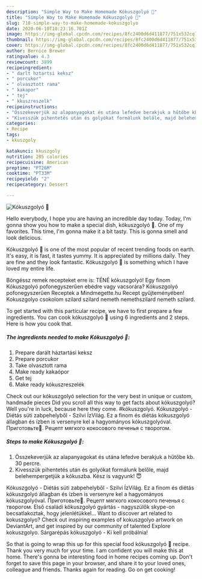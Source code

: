 ```yaml
---
description: "Simple Way to Make Homemade Kókuszgolyó 🥥"
title: "Simple Way to Make Homemade Kókuszgolyó 🥥"
slug: 710-simple-way-to-make-homemade-kokuszgolyo
date: 2020-06-10T10:23:16.701Z
image: https://img-global.cpcdn.com/recipes/8fc2400d6d411877/751x532cq70/kokuszgolyo-🥥-recept-foto.jpg
thumbnail: https://img-global.cpcdn.com/recipes/8fc2400d6d411877/751x532cq70/kokuszgolyo-🥥-recept-foto.jpg
cover: https://img-global.cpcdn.com/recipes/8fc2400d6d411877/751x532cq70/kokuszgolyo-🥥-recept-foto.jpg
author: Bernice Brewer
ratingvalue: 4.3
reviewcount: 3899
recipeingredient:
- " darlt hztartsi keksz"
- " porcukor"
- " olvasztott rama"
- " kakapor"
- " tej"
- " kkuszreszelk"
recipeinstructions:
- "Összekeverjük az alapanyagokat és utána lefedve berakjuk a hűtőbe kb. 30 percre."
- "Kivesszük pihentetés után és golyókat formálunk belőle, majd belehempergetjük a kókuszba. Kész is vagyunk! 😇"
categories:
- Recipe
tags:
- kkuszgoly

katakunci: kkuszgoly 
nutrition: 285 calories
recipecuisine: American
preptime: "PT26M"
cooktime: "PT33M"
recipeyield: "2"
recipecategory: Dessert

---
```



![Kókuszgolyó 🥥](https://img-global.cpcdn.com/recipes/8fc2400d6d411877/751x532cq70/kokuszgolyo-🥥-recept-foto.jpg)

Hello everybody, I hope you are having an incredible day today. Today, I'm gonna show you how to make a special dish, kókuszgolyó 🥥. One of my favorites. This time, I'm gonna make it a bit tasty. This is gonna smell and look delicious.

Kókuszgolyó 🥥 is one of the most popular of recent trending foods on earth. It's easy, it is fast, it tastes yummy. It is appreciated by millions daily. They are fine and they look fantastic. Kókuszgolyó 🥥 is something which I have loved my entire life.

Böngéssz remek recepteket erre is: TÉNÉ kókuszgolyó! Egy finom Kókuszgolyó pofonegyszerűen ebédre vagy vacsorára? Kókuszgolyó pofonegyszerűen Receptek a Mindmegette.hu Recept gyűjteményében! Kokuszgolyo csokolom szilard szilard nemeth nemethszilard nemeth szilard.


To get started with this particular recipe, we have to first prepare a few ingredients. You can cook kókuszgolyó 🥥 using 6 ingredients and 2 steps. Here is how you cook that.

<!--inarticleads1-->

##### The ingredients needed to make Kókuszgolyó 🥥:

1. Prepare  darált háztartási keksz
1. Prepare  porcukor
1. Take  olvasztott rama
1. Make ready  kakaópor
1. Get  tej
1. Make ready  kókuszreszelék


Check out our kókuszgolyó selection for the very best in unique or custom, handmade pieces Did you scroll all this way to get facts about kókuszgolyó? Well you&#39;re in luck, because here they come. #kókuszgolyó. Kókuszgolyó - Diétás süti zabpehelyből - Szilvi ÍzVilág. Ez a finom és diétás kókuszgolyó állagban és ízben is versenyre kel a hagyományos kókuszgolyóval. Приготовьте🥥. Рецепт мягкого кокосового печенья с творогом. 

<!--inarticleads2-->

##### Steps to make Kókuszgolyó 🥥:

1. Összekeverjük az alapanyagokat és utána lefedve berakjuk a hűtőbe kb. 30 percre.
1. Kivesszük pihentetés után és golyókat formálunk belőle, majd belehempergetjük a kókuszba. Kész is vagyunk! 😇


Kókuszgolyó - Diétás süti zabpehelyből - Szilvi ÍzVilág. Ez a finom és diétás kókuszgolyó állagban és ízben is versenyre kel a hagyományos kókuszgolyóval. Приготовьте🥥. Рецепт мягкого кокосового печенья с творогом. Első családi kókuszgolyó gyártás - nagyszülők skype-on becsatlakoztak, hogy jelenlétükkel… Want to discover art related to kokuszgolyo? Check out inspiring examples of kokuszgolyo artwork on DeviantArt, and get inspired by our community of talented Explore kokuszgolyo. Sárgarépás kókuszgolyó - Ki kell próbálnia! 

So that is going to wrap this up for this special food kókuszgolyó 🥥 recipe. Thank you very much for your time. I am confident you will make this at home. There's gonna be interesting food in home recipes coming up. Don't forget to save this page in your browser, and share it to your loved ones, colleague and friends. Thanks again for reading. Go on get cooking!

